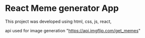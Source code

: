 #  React Meme generator App

This project was developed using html, css, js, react, 


api used for image generation
"https://api.imgflip.com/get_memes"
